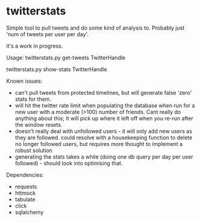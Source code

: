 # twitterstats

Simple tool to pull tweets and do some kind of analysis to. 
Probably just 'num of tweets per user per day'.


it's a work in progress.

Usage:
twitterstats.py get-tweets TwitterHandle

twitterstats.py show-stats TwitterHandle


Known issues:
* can't pull tweets from protected timelines, but will generate false 'zero' stats for them.
* will hit the twitter rate limit when populating the database when run for a new user with a moderate (>100) number of friends. Cant really do anything about this; It will pick up where it left off when you re-run after the window resets.
* doesn't really deal with unfollowed users - it will only add new users as they are followed. could resolve with a housekeeping function to delete no longer followed users, but requires more thought to implement a robust solution
* generating the stats takes a while (doing one db query per day per user followed) - should look into optimising that.

Dependencies:
* requests
* httmock
* tabulate
* click
* sqlalchemy